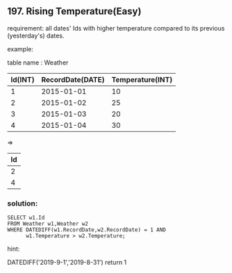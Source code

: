 ## 197. Rising Temperature(Easy)

requirement: all dates' Ids with higher temperature compared to its previous (yesterday's) dates.

example:

table name : Weather

| Id(INT) | RecordDate(DATE) | Temperature(INT) |
|---------|------------------|------------------|
|       1 |       2015-01-01 |               10 |
|       2 |       2015-01-02 |               25 |
|       3 |       2015-01-03 |               20 |
|       4 |       2015-01-04 |               30 |
=>

| Id |
|----|
|  2 |
|  4 |


### solution:

```
SELECT w1.Id
FROM Weather w1,Weather w2
WHERE DATEDIFF(w1.RecordDate,w2.RecordDate) = 1 AND 
      w1.Temperature > w2.Temperature;

```


hint:

DATEDIFF('2019-9-1','2019-8-31')   return 1
